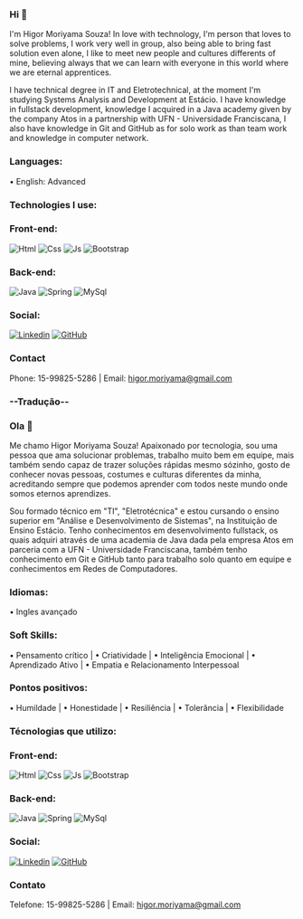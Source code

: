 ### Hi 👋

I'm Higor Moriyama Souza! In love with technology, I'm person that loves to solve problems, I work very well in group, also being able to bring
fast solution even alone, I like to meet new people and cultures differents of mine, believing always that we can learn with everyone in this world where
we are eternal apprentices.


I have technical degree in IT and Eletrotechnical, at the moment I'm studying Systems Analysis and Development at Estácio. I have knowledge 
in fullstack development, knowledge I acquired in a Java academy given by the company Atos in a partnership with UFN - Universidade Franciscana, I also
have knowledge in Git and GitHub as for solo work as than team work and knowledge in computer network.

### Languages:
• English: Advanced

### Technologies I use:
### Front-end: 
![Html](https://img.shields.io/badge/HTML5-E34F26?style=for-the-badge&logo=html5&logoColor=white) 
![Css](https://img.shields.io/badge/CSS3-1572B6?style=for-the-badge&logo=css3&logoColor=white) 
![Js](https://img.shields.io/badge/JavaScript-F7DF1E?style=for-the-badge&logo=javascript&logoColor=black) 
![Bootstrap](https://img.shields.io/badge/Bootstrap-563D7C?style=for-the-badge&logo=bootstrap&logoColor=white)

### Back-end: 
![Java](https://img.shields.io/badge/Java-ED8B00?style=for-the-badge&logo=java&logoColor=white) 
![Spring](https://img.shields.io/badge/Spring-6DB33F?style=for-the-badge&logo=spring&logoColor=white) 
![MySql](https://img.shields.io/badge/MySQL-005C84?style=for-the-badge&logo=mysql&logoColor=white)

### Social:
[![Linkedin](https://img.shields.io/badge/LinkedIn-0077B5?style=for-the-badge&logo=linkedin&logoColor=white)](https://www.linkedin.com/in/hsmoriyama/)
[![GitHub](https://img.shields.io/badge/GitHub-100000?style=for-the-badge&logo=github&logoColor=white)](https://github.com/HSMoriyama)

### Contact
Phone: 15-99825-5286 |
Email: higor.moriyama@gmail.com


### --Tradução--


### Ola 👋

Me chamo Higor Moriyama Souza! Apaixonado por tecnologia, sou uma pessoa que ama solucionar problemas, trabalho muito bem em equipe, mais também sendo capaz de trazer soluções rápidas mesmo sózinho, gosto de conhecer novas pessoas, costumes e culturas diferentes da minha, acreditando sempre que podemos aprender com todos neste mundo onde somos eternos aprendizes. 

Sou formado técnico em "TI", "Eletrotécnica" e estou cursando o ensino superior em "Análise e Desenvolvimento de Sistemas", na Instituição de Ensino Estácio. Tenho conhecimentos em desenvolvimento fullstack, os quais adquiri através de uma academia de Java dada pela empresa Atos em parceria com a UFN - Universidade Franciscana, também tenho conhecimento em Git e GitHub tanto para trabalho solo quanto em equipe e conhecimentos em Redes de Computadores. 

### Idiomas:
• Ingles avançado

### Soft Skills:
• Pensamento crítico |
• Criatividade |
• Inteligência Emocional |
• Aprendizado Ativo |
• Empatia e Relacionamento Interpessoal

### Pontos positivos:
•	Humildade |
•	Honestidade |
•	Resiliência |
•	Tolerância |
•	Flexibilidade

### Técnologias que utilizo:
### Front-end: 
![Html](https://img.shields.io/badge/HTML5-E34F26?style=for-the-badge&logo=html5&logoColor=white) 
![Css](https://img.shields.io/badge/CSS3-1572B6?style=for-the-badge&logo=css3&logoColor=white) 
![Js](https://img.shields.io/badge/JavaScript-F7DF1E?style=for-the-badge&logo=javascript&logoColor=black) 
![Bootstrap](https://img.shields.io/badge/Bootstrap-563D7C?style=for-the-badge&logo=bootstrap&logoColor=white)

### Back-end: 
![Java](https://img.shields.io/badge/Java-ED8B00?style=for-the-badge&logo=java&logoColor=white) 
![Spring](https://img.shields.io/badge/Spring-6DB33F?style=for-the-badge&logo=spring&logoColor=white) 
![MySql](https://img.shields.io/badge/MySQL-005C84?style=for-the-badge&logo=mysql&logoColor=white)

### Social:
[![Linkedin](https://img.shields.io/badge/LinkedIn-0077B5?style=for-the-badge&logo=linkedin&logoColor=white)](https://www.linkedin.com/in/hsmoriyama/)
[![GitHub](https://img.shields.io/badge/GitHub-100000?style=for-the-badge&logo=github&logoColor=white)](https://github.com/HSMoriyama)

### Contato
Telefone: 15-99825-5286 |
Email: higor.moriyama@gmail.com
